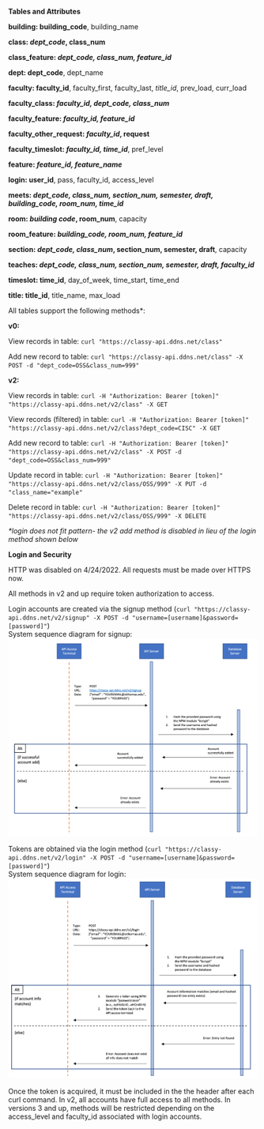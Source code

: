 **Tables and Attributes**

**building: building_code**, building_name

**class: _dept_code_, class_num**

**class_feature: _dept_code, class_num, feature_id_**

**dept: dept_code**, dept_name

**faculty: faculty_id**, faculty_first, faculty_last, _title_id_, prev_load, curr_load

**faculty_class: _faculty_id, dept_code, class_num_**

**faculty_feature: _faculty_id, feature_id_**

**faculty_other_request: _faculty_id_, request**

**faculty_timeslot: _faculty_id, time_id_**, pref_level

**feature: _feature_id, feature_name_**

**login: user_id**, pass, faculty_id, access_level

**meets: _dept_code, class_num, section_num, semester, draft, building_code, room_num, time_id_**

**room: _building code_, room_num**, capacity

**room_feature: _building_code, room_num, feature_id_**

**section: _dept_code, class_num_, section_num, semester, draft**, capacity

**teaches: _dept_code, class_num, section_num, semester, draft, faculty_id_**

**timeslot: time_id**, day_of_week, time_start, time_end

**title: title_id**, title_name, max_load

All tables support the following methods*:

**v0:**

View records in table: `curl "https://classy-api.ddns.net/class"`

Add new record to table: `curl "https://classy-api.ddns.net/class" -X POST -d "dept_code=OSS&class_num=999"`

**v2:**

View records in table: `curl -H "Authorization: Bearer [token]" "https://classy-api.ddns.net/v2/class" -X GET`

View records (filtered) in table: `curl -H "Authorization: Bearer [token]" "https://classy-api.ddns.net/v2/class?dept_code=CISC" -X GET`

Add new record to table: `curl -H "Authorization: Bearer [token]" "https://classy-api.ddns.net/v2/class" -X POST -d "dept_code=OSS&class_num=999"`

Update record in table: `curl -H "Authorization: Bearer [token]" "https://classy-api.ddns.net/v2/class/OSS/999" -X PUT -d "class_name="example"`

Delete record in table: `curl -H "Authorization: Bearer [token]" "https://classy-api.ddns.net/v2/class/OSS/999" -X DELETE`

_*login does not fit pattern- the v2 add method is disabled in lieu of the login method shown below_

**Login and Security**

HTTP was disabled on 4/24/2022. All requests must be made over HTTPS now.

All methods in v2 and up require token authorization to access. 

Login accounts are created via the signup method (`curl "https://classy-api.ddns.net/v2/signup" -X POST -d "username=[username]&password=[password]"`)
</br>
System sequence diagram for signup:
![Alt text](docs/figures/system-sequence-diagram-signup.png?raw=true "System Sequence Diagram Signup")

Tokens are obtained via the login method (`curl "https://classy-api.ddns.net/v2/login" -X POST -d "username=[username]&password=[password]"`)
</br>
System sequence diagram for login:
![Alt text](docs/figures/system-sequence-diagram-login.png?raw=true "System Sequence Diagram Login")

Once the token is acquired, it must be included in the the header after each curl command. In v2, all accounts have full access to all methods. In versions 3 and up, methods will be restricted depending on the access_level and faculty_id associated with login accounts.
